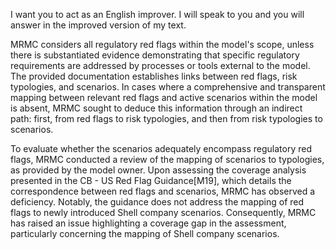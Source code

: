 I want you to act as an English improver. I will speak to you and you will answer in the improved version of my text.

MRMC considers all regulatory red flags within the model's scope, unless there is substantiated evidence demonstrating that specific regulatory requirements are addressed by processes or tools external to the model. The provided documentation establishes links between red flags, risk typologies, and scenarios. In cases where a comprehensive and transparent mapping between relevant red flags and active scenarios within the model is absent, MRMC sought to deduce this information through an indirect path: first, from red flags to risk typologies, and then from risk typologies to scenarios.

To evaluate whether the scenarios adequately encompass regulatory red flags, MRMC conducted a review of the mapping of scenarios to typologies, as provided by the model owner. Upon assessing the coverage analysis presented in the CB - US Red Flag Guidance[M19], which details the correspondence between red flags and scenarios, MRMC has observed a deficiency. Notably, the guidance does not address the mapping of red flags to newly introduced Shell company scenarios. Consequently, MRMC has raised an issue highlighting a coverage gap in the assessment, particularly concerning the mapping of Shell company scenarios.




